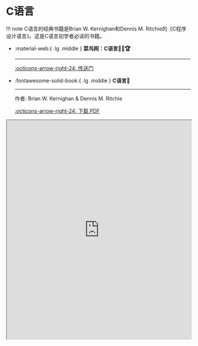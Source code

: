 # C语言

!!! note
    C语言的经典书籍是Brian W. Kernighan和Dennis M. Ritchie的《C程序设计语言》。这是C语言初学者必读的书籍。

<div class="grid cards" markdown>

-   :material-web:{ .lg .middle } __菜鸟网：C语言🎯✅🏆__

    ---

    [:octicons-arrow-right-24: <a href="https://www.runoob.com/cprogramming/c-tutorial.html" target="_blank"> 传送门 </a>](#)

-   :fontawesome-solid-book:{ .lg .middle } __C语言🎯__

    ---
    作者: Brian W. Kernighan & Dennis M. Ritchie

    [:octicons-arrow-right-24: <a href="http://www.cuishuaiwen.com:7500/CODING/C-C++/C/The_C_Programming_Language_2_ch.pdf" target="_blank"> 下载 PDF </a>](#)

</div>

<iframe src="http://www.cuishuaiwen.com:7500/CODING/C-C++/C/The_C_Programming_Language_2_ch.pdf" width="100%" height="600px"></iframe>

